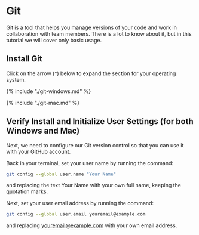 # Git

Git is a tool that helps you manage versions of your code and work in collaboration with team members. There is a lot to know about it, but in this tutorial we will cover only basic usage.

## Install Git

Click on the arrow (^) below to expand the section for your operating system.

{% include "./git-windows.md" %}

{% include "./git-mac.md" %}

## Verify Install and Initialize User Settings (for both Windows and Mac)


Next, we need to configure our Git version control so that you can use it with your GitHub account.

Back in your terminal, set your user name by running the command:

```bash
git config --global user.name "Your Name"
```
and replacing the text Your Name with your own full name, keeping the quotation marks.

Next, set your user email address by running the command:

```bash
git config --global user.email youremail@example.com 
```
and replacing youremail@example.com with your own email address.

